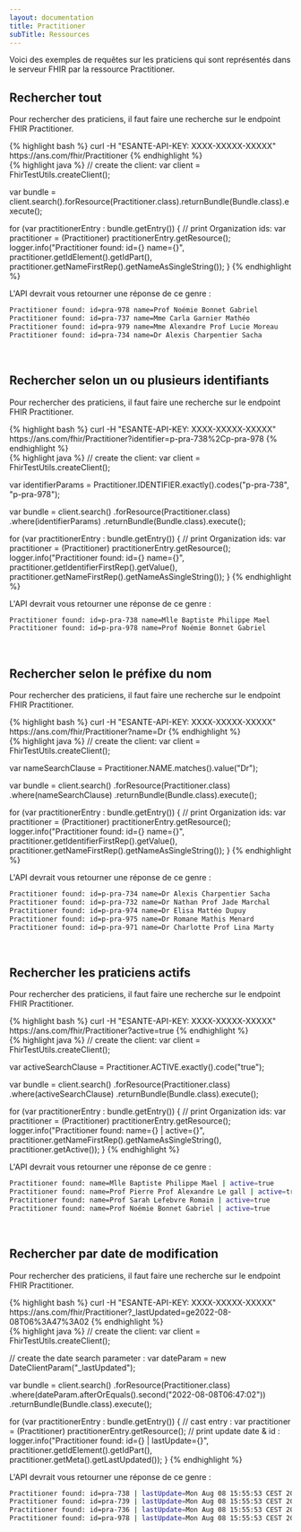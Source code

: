 ```yaml
---
layout: documentation
title: Practitioner
subTitle: Ressources
---
```



Voici des exemples de requêtes sur les praticiens qui sont représentés dans le serveur FHIR par la ressource Practitioner.


## Rechercher tout

Pour rechercher des praticiens, il faut faire une recherche sur le endpoint FHIR Practitioner.

<div class="code-sample">
<div class="tab-content" data-name="curl">
{% highlight bash %}
curl -H "ESANTE-API-KEY: XXXX-XXXXX-XXXXX" https://ans.com/fhir/Practitioner
{% endhighlight %}
</div>
<div class="tab-content" data-name="java">
{% highlight java %}
// create the client:
var client = FhirTestUtils.createClient();

var bundle = client.search().forResource(Practitioner.class).returnBundle(Bundle.class).execute();

for (var practitionerEntry : bundle.getEntry()) {
    // print Organization ids:
    var practitioner = (Practitioner) practitionerEntry.getResource();
    logger.info("Practitioner found: id={} name={}", practitioner.getIdElement().getIdPart(), practitioner.getNameFirstRep().getNameAsSingleString());
}
{% endhighlight %}
</div>

</div>

L'API devrait vous retourner une réponse de ce genre :

```bash
Practitioner found: id=pra-978 name=Prof Noémie Bonnet Gabriel
Practitioner found: id=pra-737 name=Mme Carla Garnier Mathéo
Practitioner found: id=pra-979 name=Mme Alexandre Prof Lucie Moreau
Practitioner found: id=pra-734 name=Dr Alexis Charpentier Sacha
```

<br>


## Rechercher selon un ou plusieurs identifiants

Pour rechercher des praticiens, il faut faire une recherche sur le endpoint FHIR Practitioner.

<div class="code-sample">
<div class="tab-content" data-name="curl">
{% highlight bash %}
curl -H "ESANTE-API-KEY: XXXX-XXXXX-XXXXX" https://ans.com/fhir/Practitioner?identifier=p-pra-738%2Cp-pra-978
{% endhighlight %}
</div>
<div class="tab-content" data-name="java">
{% highlight java %}
// create the client:
var client = FhirTestUtils.createClient();

var identifierParams = Practitioner.IDENTIFIER.exactly().codes("p-pra-738", "p-pra-978");

var bundle = client.search()
.forResource(Practitioner.class)
.where(identifierParams)
.returnBundle(Bundle.class).execute();

for (var practitionerEntry : bundle.getEntry()) {
// print Organization ids:
var practitioner = (Practitioner) practitionerEntry.getResource();
logger.info("Practitioner found: id={} name={}", practitioner.getIdentifierFirstRep().getValue(), practitioner.getNameFirstRep().getNameAsSingleString());
}
{% endhighlight %}
</div>

</div>

L'API devrait vous retourner une réponse de ce genre :

```bash
Practitioner found: id=p-pra-738 name=Mlle Baptiste Philippe Mael
Practitioner found: id=p-pra-978 name=Prof Noémie Bonnet Gabriel
```

<br>

## Rechercher selon le préfixe du nom

Pour rechercher des praticiens, il faut faire une recherche sur le endpoint FHIR Practitioner.

<div class="code-sample">
<div class="tab-content" data-name="curl">
{% highlight bash %}
curl -H "ESANTE-API-KEY: XXXX-XXXXX-XXXXX" https://ans.com/fhir/Practitioner?name=Dr
{% endhighlight %}
</div>
<div class="tab-content" data-name="java">
{% highlight java %}
// create the client:
var client = FhirTestUtils.createClient();

var nameSearchClause = Practitioner.NAME.matches().value("Dr");

var bundle = client.search()
.forResource(Practitioner.class)
.where(nameSearchClause)
.returnBundle(Bundle.class).execute();

for (var practitionerEntry : bundle.getEntry()) {
// print Organization ids:
var practitioner = (Practitioner) practitionerEntry.getResource();
logger.info("Practitioner found: id={} name={}", practitioner.getIdentifierFirstRep().getValue(), practitioner.getNameFirstRep().getNameAsSingleString());
}
{% endhighlight %}
</div>

</div>

L'API devrait vous retourner une réponse de ce genre :

```bash
Practitioner found: id=p-pra-734 name=Dr Alexis Charpentier Sacha
Practitioner found: id=p-pra-732 name=Dr Nathan Prof Jade Marchal
Practitioner found: id=p-pra-974 name=Dr Elisa Mattéo Dupuy
Practitioner found: id=p-pra-975 name=Dr Romane Mathis Menard
Practitioner found: id=p-pra-971 name=Dr Charlotte Prof Lina Marty
```

<br>

## Rechercher les praticiens actifs

Pour rechercher des praticiens, il faut faire une recherche sur le endpoint FHIR Practitioner.

<div class="code-sample">
<div class="tab-content" data-name="curl">
{% highlight bash %}
curl -H "ESANTE-API-KEY: XXXX-XXXXX-XXXXX" https://ans.com/fhir/Practitioner?active=true
{% endhighlight %}
</div>
<div class="tab-content" data-name="java">
{% highlight java %}
// create the client:
var client = FhirTestUtils.createClient();

var activeSearchClause = Practitioner.ACTIVE.exactly().code("true");

var bundle = client.search()
.forResource(Practitioner.class)
.where(activeSearchClause)
.returnBundle(Bundle.class).execute();

for (var practitionerEntry : bundle.getEntry()) {
// print Organization ids:
var practitioner = (Practitioner) practitionerEntry.getResource();
logger.info("Practitioner found: name={} | active={}", practitioner.getNameFirstRep().getNameAsSingleString(), practitioner.getActive());
}
{% endhighlight %}
</div>

</div>

L'API devrait vous retourner une réponse de ce genre :

```bash
Practitioner found: name=Mlle Baptiste Philippe Mael | active=true
Practitioner found: name=Prof Pierre Prof Alexandre Le gall | active=true
Practitioner found: name=Prof Sarah Lefebvre Romain | active=true
Practitioner found: name=Prof Noémie Bonnet Gabriel | active=true
```

<br>

## Rechercher par date de modification

Pour rechercher des praticiens, il faut faire une recherche sur le endpoint FHIR Practitioner.

<div class="code-sample">
<div class="tab-content" data-name="curl">
{% highlight bash %}
curl -H "ESANTE-API-KEY: XXXX-XXXXX-XXXXX" https://ans.com/fhir/Practitioner?_lastUpdated=ge2022-08-08T06%3A47%3A02
{% endhighlight %}
</div>
<div class="tab-content" data-name="java">
{% highlight java %}
// create the client:
var client = FhirTestUtils.createClient();

// create the date search parameter :
var dateParam = new DateClientParam("_lastUpdated");

var bundle = client.search()
        .forResource(Practitioner.class)
        .where(dateParam.afterOrEquals().second("2022-08-08T06:47:02"))
        .returnBundle(Bundle.class).execute();

for (var practitionerEntry : bundle.getEntry()) {
    // cast entry :
    var practitioner = (Practitioner) practitionerEntry.getResource();
    // print update date & id :
    logger.info("Practitioner found: id={} | lastUpdate={}", practitioner.getIdElement().getIdPart(), practitioner.getMeta().getLastUpdated());
}
{% endhighlight %}
</div>

</div>

L'API devrait vous retourner une réponse de ce genre :

```bash
Practitioner found: id=pra-738 | lastUpdate=Mon Aug 08 15:55:53 CEST 2022
Practitioner found: id=pra-739 | lastUpdate=Mon Aug 08 15:55:53 CEST 2022
Practitioner found: id=pra-736 | lastUpdate=Mon Aug 08 15:55:53 CEST 2022
Practitioner found: id=pra-978 | lastUpdate=Mon Aug 08 15:55:53 CEST 2022
```

<br>
